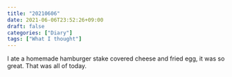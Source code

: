 ```yaml
---
title: "20210606"
date: 2021-06-06T23:52:26+09:00
draft: false
categories: ["Diary"]
tags: ["What I thought"]
---
```


I ate a homemade hamburger stake covered cheese and fried egg, it was so great. That was all of today.

